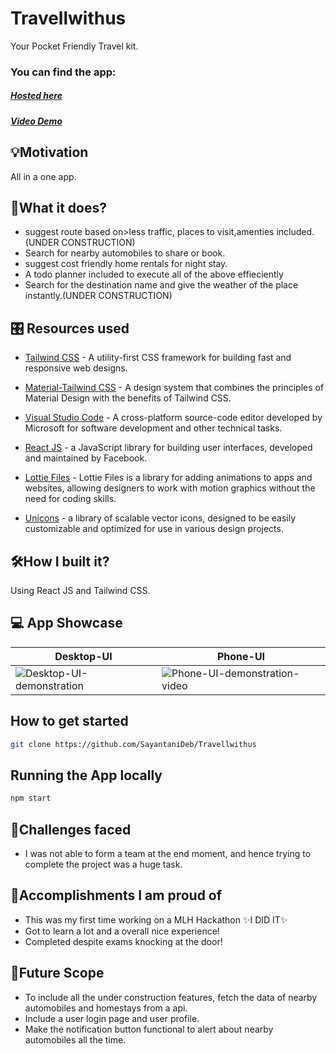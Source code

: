 # Travellwithus

Your Pocket Friendly Travel kit. 

### You can find the app:

##### [Hosted here](https://travellwith.netlify.app)
##### [Video Demo](https://user-images.githubusercontent.com/74983536/230199942-84b3ea7b-6110-4620-a009-d3e147e254fd.mp4)


## 💡Motivation 
All in a one app.

## 📲What it does?
- suggest route based on>less traffic, places to visit,amenties included.(UNDER CONSTRUCTION)
- Search for nearby automobiles to share or book.
- suggest cost friendly home rentals for night stay.
- A todo planner included to execute all of the above effieciently
- Search for the destination name and give the weather of the place instantly.(UNDER CONSTRUCTION)

## 🎛️ Resources used


- [Tailwind CSS]() -  A utility-first CSS framework for building fast and responsive web designs.

- [Material-Tailwind CSS]() - A design system that combines the principles of Material Design with the benefits of Tailwind CSS.

- [Visual Studio Code]() - A cross-platform source-code editor developed by Microsoft for software development and other technical tasks.

- [React JS]() - a JavaScript library for building user interfaces, developed and maintained by Facebook.
- [Lottie Files]() - Lottie Files is a library for adding animations to apps and websites, allowing designers to work with motion graphics without the need for coding skills.
- [Unicons]() -  a library of scalable vector icons, designed to be easily customizable and optimized for use in various design projects.

## 🛠️How I built it? 
Using React JS and Tailwind CSS.

## 💻 App Showcase
| Desktop-UI | Phone-UI |
|----------|----------|
| ![Desktop-UI-demonstration](https://user-images.githubusercontent.com/74983536/216807229-0cd28563-78d2-423b-bd2a-331222ff94da.gif) | ![Phone-UI-demonstration-video](https://user-images.githubusercontent.com/74983536/216807841-a21b7b0b-1d41-484f-bf45-376553c401bc.gif) |

## How to get started

~~~bash
git clone https://github.com/SayantaniDeb/Travellwithus
~~~

## Running the App locally

~~~bash
npm start
~~~


## 🧠Challenges faced 

- I was not able to form a team at the end moment, and hence trying to complete the project was a huge task.

## 🥇Accomplishments I am proud of
- This was my first time working on a MLH Hackathon ✨I DID IT✨
- Got to learn a lot and a overall nice experience!
- Completed despite exams knocking at the door!

## 🚀Future Scope
- To include all the under construction features, fetch the data of nearby automobiles and homestays from a api.
- Include a user login page and user profile.
- Make the notification button functional to alert about nearby automobiles all the time.




